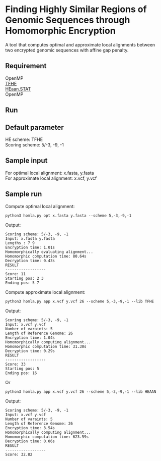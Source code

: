 # Finding Highly Similar Regions of Genomic Sequences through Homomorphic Encryption

A tool that computes optimal and approximate local alignments between two encrypted genomic sequences with affine gap penalty.

## Requirement

OpenMP<br/>
[TFHE](https://tfhe.github.io/)<br/>
[HEaan.STAT](https://www.cryptolab.co.kr/eng/product/heaan.php)<br/>
OpenMP

## Run

## Default parameter

HE scheme: TFHE<br/>
Scoring scheme: 5/-3, -9, -1

## Sample input

For optimal local alignment: x.fasta, y.fasta<br/>
For approximate local alignment: x.vcf, y.vcf

## Sample run

Compute optimal local alignment:

```
python3 homla.py opt x.fasta y.fasta --scheme 5,-3,-9,-1
```

Output:

```
Scoring scheme: 5/-3, -9, -1
Input: x.fasta y.fasta
Lengths : 7 9
Encryption time: 1.01s
Homomorphically evaluating alignment...
Homomorphic computation time: 80.64s
Decryption time: 0.43s
RESULT
------------------
Score: 11
Starting pos: 2 3
Ending pos: 5 7
```

Compute approximate local alignment:

```
python3 homla.py app x.vcf y.vcf 26 --scheme 5,-3,-9,-1 --lib TFHE
```

Output:

```
Scoring scheme: 5/-3, -9, -1
Input: x.vcf y.vcf
Number of varaints: 5
Length of Reference Genome: 26
Encryption time: 1.04s
Homomorphically computing alignment...
Homomorphic computation time: 31.30s
Decryption time: 0.29s
RESULT
------------------
Score: 33
Starting pos: 5
Ending pos: 16
```

Or

```
python3 homla.py app x.vcf y.vcf 26 --scheme 5,-3,-9,-1 --lib HEAAN
```

Output:

```
Scoring scheme: 5/-3, -9, -1
Input: x.vcf y.vcf
Number of varaints: 5
Length of Reference Genome: 26
Encryption time: 3.54s
Homomorphically computing alignment...
Homomorphic computation time: 623.59s
Decryption time: 0.06s
RESULT
------------------
Score: 32.82
```
